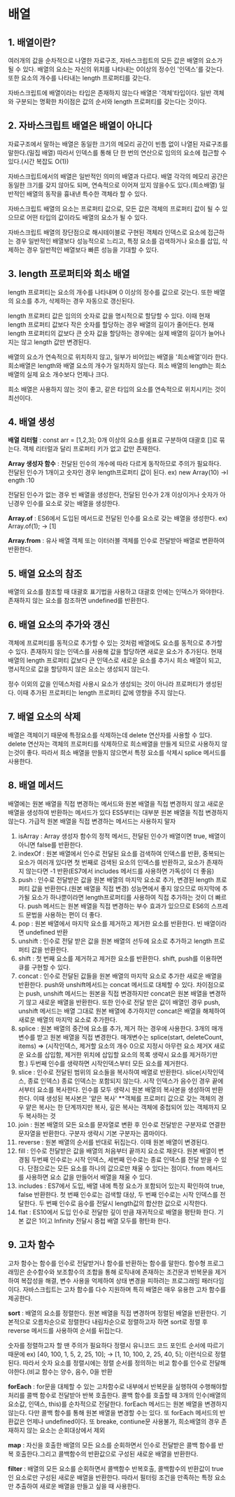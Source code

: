 # 배열
## 1. 배열이란?
여러개의 값을 순차적으로 나열한 자료구조, 자바스크립트의 모든 값은 배열의 요소가 될 수 있다. 배열의 요소는 자신의 위치를 나타내는 0이상의 정수인 '인덱스'를 갖는다. 또한 요소의 개수를 나타내는 length 프로퍼티를 갖는다.

자바스크립트에 배열이라는 타입은 존재하지 않는다 배열은 '객체'타입이다. 일반 객체와 구분되는 명확한 차이점은 값의 순서와 length 프로퍼티를 갖는다는 것이다.

## 2. 자바스크립트 배열은 배열이 아니다
자료구조에서 말하는 배열은 동일한 크기의 메모리 공간이 빈틈 없이 나열된 자료구조를 말한다.(밀집 배열) 따라서 인덱스를 통해 단 한 번의 연산으로 임의의 요소에 접근할 수 있다.(시간 복잡도 O(1))

자바스크립트에서의 배열은 일반적인 의미의 배열과 다르다. 배열 각각의 메모리 공간은 동일한 크기를 갖지 않아도 되며, 연속적으로 이어져 있지 않을수도 있다.(희소배열) 일반적인 배열의 동작을 흉내낸 특수한 객체라 할 수 있다.

자바스크립트 배열의 요소는 프로퍼티 값으로, 모든 값은 객체의 프로퍼티 값이 될 수 있으므로 어떤 타입의 값이라도 배열의 요소가 될 수 있다. 

자바스크립트 배열의 장단점으로 해시테이블로 구현된 객체라 인덱스로 요소에 접근하는 경우 일반적인 배열보다 성능적으로 느리고, 특정 요소를 검색하거나 요소를 삽입, 삭제하는 경우 일반적인 배열보다 빠른 성능을 기대할 수 있다.

## 3. length 프로퍼티와 희소 배열
length 프로퍼티는 요소의 개수를 나타내며 0 이상의 정수를 값으로 갖는다. 또한 배열의 요소를 추가, 삭제하는 경우 자동으로 갱신된다.

length 프로퍼티 값은 임의의 숫자로 값을 명시적으로 할당할 수 있다. 이때 현재 length 프로퍼티 값보다 작은 숫자를 할당하는 경우 배열의 길이가 줄어든다. 현재 length 프로퍼티의 값보다 큰 숫자 값을 할당하는 경우에는 실제 배열의 길이가 늘어나지는 않고 length 값만 변경된다.

배열의 요소가 연속적으로 위치하지 않고, 일부가 비어있는 배열을 '희소배열'이라 한다. 희소배열은 length와 배열 요소의 개수가 일치하지 않는다. 희소 배열의 length는 희소 배열의 실제 요소 개수보다 언제나 크다.

희소 배열은 사용하지 않는 것이 좋고, 같은 타입의 요소를 연속적으로 위치시키는 것이 최선이다.

## 4. 배열 생성
__배열 리터럴__ : const arr = [1,2,3]; 0개 이상의 요소를 쉼표로 구분하여 대괄호 []로 묶는다. 객체 리터럴과 달리 프로퍼티 키가 없고 값만 존재한다.

__Array 생성자 함수__ : 전달된 인수의 개수에 따라 다르게 동작하므로 주의가 필요하다. 전달된 인수가 1개이고 숫자인 경우 length프로퍼티 값이 된다. ex) new Array(10) ->l ength :10

전달된 인수가 없는 경우 빈 배열을 생성한다, 전달된 인수가 2개 이상이거나 숫자가 아닌경우 인수를 요소로 갖는 배열을 생성한다.

__Array.of__ : ES6에서 도입된 메서드로 전달된 인수를 요소로 갖는 배열을 생성한다. ex) Array.of(1); -> [1]

__Array.from__ : 유사 배열 객체 또는 이터러블 객체를 인수로 전달받아 배열로 변환하여 반환한다.

## 5. 배열 요소의 참조
배열의 요소를 참조할 때 대괄호 표기법을 사용하고 대괄호 안에는 인덱스가 와야한다. 존재하지 않는 요소를 참조하면 undefined를 반환한다.

## 6. 배열 요소의 추가와 갱신
객체에 프로퍼티를 동적으로 추가할 수 있는 것처럼 배열에도 요소를 동적으로 추가할 수 있다. 존재하지 않는 인덱스를 사용해 값을 할당하면 새로운 요소가 추가된다. 현재 배열의 length 프로퍼티 값보다 큰 인덱스로 새로운 요소를 추가시 희소 배열이 되고, 명시적으로 값을 할당하지 않은 요소는 생성되지 않는다.

정수 이외의 값을 인덱스처럼 사용시 요소가 생성되는 것이 아니라 프로퍼티가 생성된다. 이때 추가된 프로퍼티는 length 프로퍼티 값에 영향을 주지 않는다.

## 7. 배열 요소의 삭제
배열은 객체이기 때문에 특정요소를 삭제하는데 delete 연산자를 사용할 수 있다. delete 연산자는 객체의 프로퍼티를 삭제하므로 희소배열을 만들게 되므로 사용하지 않는것이 좋다. 따라서 희소 배열을 만들지 않으면서 특정 요소를 삭제시 splice 메서드를 사용한다.

## 8. 배열 메서드
배열에는 원본 배열을 직접 변경하는 메서드와 원본 배열을 직접 변경하지 않고 새로운 배열을 생성하여 반환하는 메서드가 있다 ES5부터는 대부분 원본 배열을 직접 변경하지 않는다. 가급적 원본 배열을 직접 변경하는 메서드는 사용하지 말자

1) isArray : Array 생성자 함수의 정적 메서드, 전달된 인수가 배열이면 true, 배열이 아니면 false를 반환한다.
2) indexOf : 원본 배열에서 인수로 전달된 요소를 검색하여 인덱스를 반환, 중복되는 요소가 여러개 있다면 첫 번째로 검색된 요소의 인덱스를 반환하고, 요소가 존재하지 않는다면 -1 반환(ES7에서 includes 메서드를 사용하면 가독성이 더 좋음)
3) push : 인수로 전달받은 값을 원본 배열의 마지막 요소로 추가, 변경된 length 프로퍼티 값을 반환한다.(원본 배열을 직접 변경) 성능면에서 좋지 않으므로 마지막에 추가될 요소가 하나뿐이라면 length프로퍼티를 사용하여 직접 추가하는 것이 더 빠르다. push 메서드는 원본 배열을 직접 변경하는 부수 효과가 있으므로 ES6의 스프레드 문법을 사용하는 편이 더 좋다.
4) pop : 원본 배열에서 마지막 요소를 제거하고 제거한 요소를 반환한다. 빈 배열이라면 undefined 반환
5) unshift : 인수로 전달 받은 값을 원본 배열의 선두에 요소로 추가하고 length 프로퍼티 값을 반환한다.
6) shift : 첫 번째 요소를 제거하고 제거한 요소를 반환한다. shift, push를 이용하면 큐를 구현할 수 있다.
7) concat : 인수로 전달된 값들을 원본 배열의 마지막 요소로 추가한 새로운 배열을 반환한다. push와 unshift메서드는 concat 메서드로 대체할 수 있다. 차이점으로는 push, unshift 메서드는 원본을 직접 변경하지만 concat은 원본 배열을 변경하기 않고 새로운 배열을 반환한다. 또한 인수로 전달 받은 값이 배열인 경우 push, unshift 메서드는 배열 그대로 원본 배열에 추가하지만 concat은 배열을 해체하여 새로운 배열의 마지막 요소로 추가한다.
8) splice : 원본 배열의 중간에 요소를 추가, 제거 하는 경우에 사용한다. 3개의 매개변수를 받고 원본 배열을 직접 변경한다. 매개변수는 splice(start, deleteCount, items) => (시작인덱스, 제거할 요소의 개수 0으로 지정시 아무런 요소 제거X 새로운 요소를 삽입함, 제거한 위치에 삽입할 요소의 목록 생략시 요소를 제거하기만 함.) 두번째 인수를 생략하면 시작인덱스부터 모든 요소를 제거한다.
9) slice : 인수로 전달된 범위의 요소들을 복사하여 배열로 반환한다. slice(시작인덱스, 종료 인덱스) 종료 인덱스는 포함되지 않는다. 시작 인덱스가 음수인 경우 끝에서부터 요소를 복사한다. 인수를 모두 생략시 원본 배열의 복사본을 생성하여 반환한다. 이때 생성된 복사본은 '얕은 복사' **객체를 프로퍼티 값으로 갖는 객체의 경우 얕은 복사는 한 단계까지만 복사, 깊은 복사는 객체에 중첩되어 있는 객체까지 모두 복사하는 것
10) join : 원본 배열의 모든 요소를 문자열로 변환 후 인수로 전달받은 구분자로 연결한 문자열을 반환한다. 구분자 생략시 기본 구분자는 콤마이다.
11) reverse : 원본 배열의 순서를 반대로 뒤집는다. 이때 원본 배열이 변경된다.
12) fill : 인수로 전달받은 값을 배열의 처음부터 끝까지 요소로 채운다. 원본 배열이 변경됨  두번째 인수로는 시작 인덱스, 세번째 인수로는 종료 인덱스를 전달 받을 수 있다. 단점으로는 모든 요소를 하나의 값으로만 채울 수 있다는 점이다. from 메서드를 사용하면 요소 값을 만들어서 배열을 채울 수 있다.
13) includes : ES7에서 도입, 배열 내에 특정 요소가 포함되어 있는지 확인하여 true, false 반환한다. 첫 번째 인수로는 검색할 대상, 두 번째 인수로는 시작 인덱스를 전달한다. 두 번째 인수로 음수를 전달시 length값의 합산한 값으로 시작한다.
14) flat : ES10에서 도입 인수로 전달한 깊이 만큼 재귀적으로 배열을 평탄화 한다. 기본 값은 1이고 Infinity 전달시 중첩 배열 모두를 평탄화 한다.

## 9. 고차 함수
고차 함수는 함수를 인수로 전달받거나 함수를 반환하는 함수를 말한다. 함수형 프로그래밍은 순수함수와 보조함수의 조합을 통해 로직내에 존재하는 조건문과 반복문을 제거하여 복잡성을 해결, 변수 사용을 억제하여 상태 변경을 피하려는 프로그래밍 패러다임이다. 자바스크립트는 고차 함수를 다수 지원하며 특히 배열은 매우 유용한 고차 함수를 제공한다.

__sort__ : 배열의 요소를 정렬한다. 원본 배열을 직접 변경하며 정렬된 배열을 반환한다. 기본적으로 오름차순으로 정렬한다 내림차순으로 정렬하고자 하면 sort로 정렬 후 reverse 메서드를 사용하여 순서를 뒤집는다. 

숫자를 정렬하고자 할 땐 주의가 필요하다 정렬시 유니코드 코드 포인트 순서에 따르기 때문에 ex) [40, 100, 1, 5, 2, 25, 10];  -> [1, 10, 100, 2, 25, 40, 5]; 이런식으로 정렬된다. 따라서 숫자 요소를 정렬시에는 정렬 순서를 정의하는 비교 함수를 인수로 전달해야한다.(비교 함수는 양수, 음수, 0을 반환

__forEach__ : for문을 대체할 수 있는 고차함수로 내부에서 반복문을 실행하여 수행해야할 처리를 콜백 함수로 전달받아 반복 호출한다. 콜백 함수를 호출할 때 3개의 인수(배열의 요소값, 인덱스, this)를 순차적으로 전달한다. forEach 메서드는 원본 배열을 변경하지 않는다. 다만 콜백 함수를 통해 원본 배열을 변경할 수는 있다. 또 forEach 메서드의 반환값은 언제나 undefined이다. 또 breake, contiune문 사용불가, 희소배열의 경우 존재하지 않는 요소는 순회대상에서 제외

__map__ : 자신을 호출한 배열의 모든 요소를 순회하면서 인수로 전달받은 콜백 함수를 반복 호출한다.그리고 콜백함수의 반환값으로 구성된 새로운 배열을 반환한다.

__filter__ : 배열의 모든 요소를 순회하면서 콜백함수 반복호출, 콜백함수의 반환값이 true인 요소로만 구성된 새로운 배열을 반환한다. 따라서 필터링 조건을 만족하는 특정 요소만 추출하여 새로운 배열을 만들고 싶을 때 사용한다. 